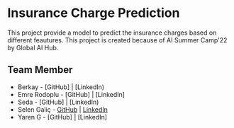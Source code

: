 # Insurance Charge Prediction
This project provide a model to predict the insurance charges based on different feautures.
This project is created because of AI Summer Camp'22 by Global AI Hub.




## Team Member
- Berkay - [GitHub] | [LinkedIn)
- Emre Rodoplu - [GitHub] | [LinkedIn]
- Seda  - [GitHub] | [LinkedIn)
- Selen Galiç - [GitHub](https://github.com/selenshere) | [LinkedIn](https://www.linkedin.com/in/selengalic/)
- Yaren G - [GitHub] | [LinkedIn]
